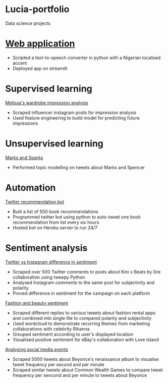 # Lucia-portfolio
Data science projects

# [Web application](https://ifeomaaaa-easy-edit-app-main-huhykr.streamlitapp.com/)
- Scripted a text-to-speech converter in python with a Nigerian localised accent
- Deployed app on streamlit

# Supervised learning  

[Melissa's wardrobe impression analysis](https://github.com/ifeomaaaa/influencer_analysis)
- Scraped influencer instagram posts for impression analysis
- Used feature engineering to build model for predicting future impressions


# Unsupervised learning  
[Marks and Sparks](https://github.com/ifeomaaaa/clustering)
- Performed topic modelling on tweets about Marks and Spencer

# Automation 

 [Twitter recommendation bot](https://twitter.com/IfeomaBot)
- Built a list of 500 book recommendations
- Programmed twitter bot using python to auto-tweet one book recommendation from list every six hours
- Hosted bot on Heroku server to run 24/7


# Sentiment analysis 

 [Twitter vs Instagram difference in sentiment](https://github.com/ifeomaaaa/kim-x-beats-analysis)
- Scraped over 500 Twitter comments to posts about Kim x Beats by Dre collaboration using tweepy Python
- Analysed Instagram comments to the same post for subjectivity and polarity 
- Proved difference in sentiment for the campaign on each platform

 [Fashion and beauty sentiment](https://github.com/ifeomaaaa/fashion-sentiments)
- Scraped different replies to various tweets about fashion rental apps and combined into single file to compared polarity and subjectivity
- Used wordcloud to demonstrate recurring themes from marketing collaborations with celebrity Rihanna
- Grouped sentiment according to user's displayed location
- Visualised positive sentiment for eBay's collaboration with Love Island

 [Analysing social media events](https://github.com/ifeomaaaa/B_CW_WS)
- Scraped 5000 tweets about Beyonce's renaissance album to visualise tweet frequency per second and per minute
- Scraped similar tweets about Common Wealth Games to compare tweet frequency per sencond and per minute to tweets about Beyonce

